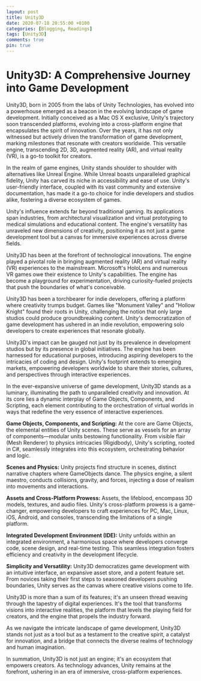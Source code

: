 ```yaml
---
layout: post
title: Unity3D
date: 2020-07-18 20:55:00 +0100
categories: [Blogging, Readings]
tags: [Unity3D]
comments: true
pin: true
---
```

# Unity3D: A Comprehensive Journey into Game Development

Unity3D, born in 2005 from the labs of Unity Technologies, has evolved into a powerhouse emerged as a beacon in the evolving landscape of game development. Initially conceived as a Mac OS X exclusive, Unity's trajectory soon transcended platforms, evolving into a cross-platform engine that encapsulates the spirit of innovation. Over the years, it has not only witnessed but actively driven the transformation of game development, marking milestones that resonate with creators worldwide.
This versatile engine, transcending 2D, 3D, augmented reality (AR), and virtual reality (VR), is a go-to toolkit for creators.

In the realm of game engines, Unity stands shoulder to shoulder with alternatives like Unreal Engine. While Unreal boasts unparalleled graphical fidelity, Unity has carved its niche in accessibility and ease of use. Unity's user-friendly interface, coupled with its vast community and extensive documentation, has made it a go-to choice for indie developers and studios alike, fostering a diverse ecosystem of games.

Unity's influence extends far beyond traditional gaming. Its applications span industries, from architectural visualization and virtual prototyping to medical simulations and educational content. The engine's versatility has unraveled new dimensions of creativity, positioning it as not just a game development tool but a canvas for immersive experiences across diverse fields.

Unity3D has been at the forefront of technological innovations. The engine played a pivotal role in bringing augmented reality (AR) and virtual reality (VR) experiences to the mainstream. Microsoft's HoloLens and numerous VR games owe their existence to Unity's capabilities. The engine has become a playground for experimentation, driving curiosity-fueled projects that push the boundaries of what's conceivable.

Unity3D has been a torchbearer for indie developers, offering a platform where creativity trumps budget. Games like "Monument Valley" and "Hollow Knight" found their roots in Unity, challenging the notion that only large studios could produce groundbreaking content. Unity's democratization of game development has ushered in an indie revolution, empowering solo developers to create experiences that resonate globally.

Unity3D's impact can be gauged not just by its prevalence in development studios but by its presence in global initiatives. The engine has been harnessed for educational purposes, introducing aspiring developers to the intricacies of coding and design. Unity's footprint extends to emerging markets, empowering developers worldwide to share their stories, cultures, and perspectives through interactive experiences.

In the ever-expansive universe of game development, Unity3D stands as a luminary, illuminating the path to unparalleled creativity and innovation. At its core lies a dynamic interplay of Game Objects, Components, and Scripting, each element contributing to the orchestration of virtual worlds in ways that redefine the very essence of interactive experiences.


**Game Objects, Components, and Scripting:**
At the core are Game Objects, the elemental entities of Unity scenes. These serve as vessels for an array of components—modular units bestowing functionality. From visible flair (Mesh Renderer) to physics intricacies (Rigidbody), Unity's scripting, rooted in C#, seamlessly integrates into this ecosystem, orchestrating behavior and logic.

**Scenes and Physics:**
Unity projects find structure in scenes, distinct narrative chapters where GameObjects dance. The physics engine, a silent maestro, conducts collisions, gravity, and forces, injecting a dose of realism into movements and interactions.

**Assets and Cross-Platform Prowess:**
Assets, the lifeblood, encompass 3D models, textures, and audio files. Unity's cross-platform prowess is a game-changer, empowering developers to craft experiences for PC, Mac, Linux, iOS, Android, and consoles, transcending the limitations of a single platform.

**Integrated Development Environment (IDE):**
Unity unfolds within an integrated environment, a harmonious space where developers converge code, scene design, and real-time testing. This seamless integration fosters efficiency and creativity in the development lifecycle.

**Simplicity and Versatility:**
Unity3D democratizes game development with an intuitive interface, an expansive asset store, and a potent feature set. From novices taking their first steps to seasoned developers pushing boundaries, Unity serves as the canvas where creative visions come to life.

Unity3D is more than a sum of its features; it's an unseen thread weaving through the tapestry of digital experiences. It's the tool that transforms visions into interactive realities, the platform that levels the playing field for creators, and the engine that propels the industry forward.

As we navigate the intricate landscape of game development, Unity3D stands not just as a tool but as a testament to the creative spirit, a catalyst for innovation, and a bridge that connects the diverse realms of technology and human imagination.


In summation, Unity3D is not just an engine; it's an ecosystem that empowers creators. As technology advances, Unity remains at the forefront, ushering in an era of immersive, cross-platform experiences.
